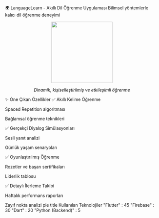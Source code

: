 🌍 LanguageLearn - Akıllı Dil Öğrenme Uygulaması
Bilimsel yöntemlerle kalıcı dil öğrenme deneyimi

<div align="center"> <img src="https://i.imgur.com/Jk5q0hE.png" width="200"> <p><em>Dinamik, kişiselleştirilmiş ve etkileşimli öğrenme</em></p> </div>
✨ Öne Çıkan Özellikler
✅ Akıllı Kelime Öğrenme

Spaced Repetition algoritması

Bağlamsal öğrenme teknikleri

✅ Gerçekçi Diyalog Simülasyonları

Sesli yanıt analizi

Günlük yaşam senaryoları

✅ Oyunlaştırılmış Öğrenme

Rozetler ve başarı sertifikaları

Liderlik tablosu

✅ Detaylı İlerleme Takibi

Haftalık performans raporları

Zayıf nokta analizi
pie
    title Kullanılan Teknolojiler
    "Flutter" : 45
    "Firebase" : 30
    "Dart" : 20
    "Python (Backend)" : 5
